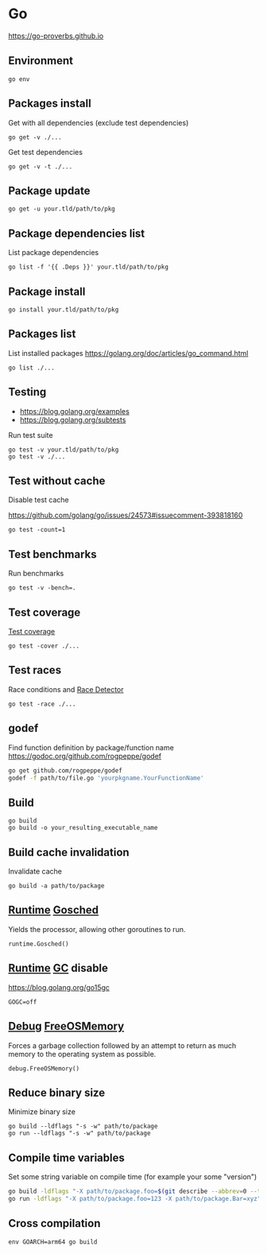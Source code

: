 Go
==

<https://go-proverbs.github.io>

Environment
-----------

    go env

Packages install
----------------

Get with all dependencies (exclude test dependencies)

    go get -v ./...

Get test dependencies

    go get -v -t ./...

Package update
--------------

    go get -u your.tld/path/to/pkg

Package dependencies list
-------------------------

List package dependencies

    go list -f '{{ .Deps }}' your.tld/path/to/pkg

Package install
---------------

    go install your.tld/path/to/pkg

Packages list
-------------

List installed packages
<https://golang.org/doc/articles/go_command.html>

    go list ./...

Testing
-------

* <https://blog.golang.org/examples>
* <https://blog.golang.org/subtests>

Run test suite

    go test -v your.tld/path/to/pkg
    go test -v ./...

Test without cache
------------------

Disable test cache

<https://github.com/golang/go/issues/24573#issuecomment-393818160>

    go test -count=1

Test benchmarks
---------------

Run benchmarks

    go test -v -bench=.

Test coverage
-------------

[Test coverage](https://blog.golang.org/cover)

    go test -cover ./...

Test races
----------

Race conditions and [Race Detector](https://blog.golang.org/race-detector)

    go test -race ./...

godef
-----

Find function definition by package/function name
<https://godoc.org/github.com/rogpeppe/godef>

```sh
go get github.com/rogpeppe/godef
godef -f path/to/file.go 'yourpkgname.YourFunctionName'
```

Build
-----

    go build
    go build -o your_resulting_executable_name

Build cache invalidation
------------------------

Invalidate cache

    go build -a path/to/package

[Runtime][] [Gosched][]
-----------------------

[Runtime]: https://golang.org/pkg/runtime
[Gosched]: https://golang.org/pkg/runtime/#Gosched

Yields the processor, allowing other goroutines to run.

    runtime.Gosched()

[Runtime][] [GC][] disable
--------------------------

[GC]: https://golang.org/pkg/runtime/#hdr-Environment_Variables

<https://blog.golang.org/go15gc>

    GOGC=off

[Debug][] [FreeOSMemory][]
--------------------------

[Debug]: https://golang.org/pkg/runtime/debug
[FreeOSMemory]: https://golang.org/pkg/runtime/debug/#FreeOSMemory

Forces a garbage collection followed by an attempt to return as much
memory to the operating system as possible.

    debug.FreeOSMemory()

Reduce binary size
------------------

Minimize binary size

    go build --ldflags "-s -w" path/to/package
    go run --ldflags "-s -w" path/to/package

Compile time variables
----------------------

Set some string variable on compile time (for example your some "version")

```bash
go build -ldflags "-X path/to/package.foo=$(git describe --abbrev=0 --tags) -X path/to/package.Bar=$(git rev-parse --short HEAD) -X path/to/package.baz=$(date --utc +%s) -X path/to/package.Xyz=$(date --utc +%Y%m%dT%H%M%SZ)" main.go
go run -ldflags "-X path/to/package.foo=123 -X path/to/package.Bar=xyz" main.go
```

Cross compilation
-----------------

    env GOARCH=arm64 go build
